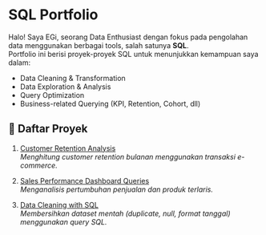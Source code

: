 # SQL Portfolio

Halo! Saya EGi, seorang Data Enthusiast dengan fokus pada pengolahan data menggunakan berbagai tools, salah satunya **SQL**.  
Portfolio ini berisi proyek-proyek SQL untuk menunjukkan kemampuan saya dalam:

- Data Cleaning & Transformation
- Data Exploration & Analysis
- Query Optimization
- Business-related Querying (KPI, Retention, Cohort, dll)

## 📂 Daftar Proyek
1. [Customer Retention Analysis](./project_1_customer_retention/README.md)  
   *Menghitung customer retention bulanan menggunakan transaksi e-commerce.*

2. [Sales Performance Dashboard Queries](./project_2_sales_analysis/README.md)  
   *Menganalisis pertumbuhan penjualan dan produk terlaris.*

3. [Data Cleaning with SQL](./project_3_data_cleaning/README.md)  
   *Membersihkan dataset mentah (duplicate, null, format tanggal) menggunakan query SQL.*
